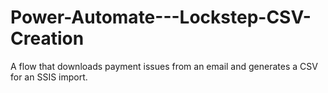 # Power-Automate---Lockstep-CSV-Creation
A flow that downloads payment issues from an email and generates a CSV for an SSIS import.
